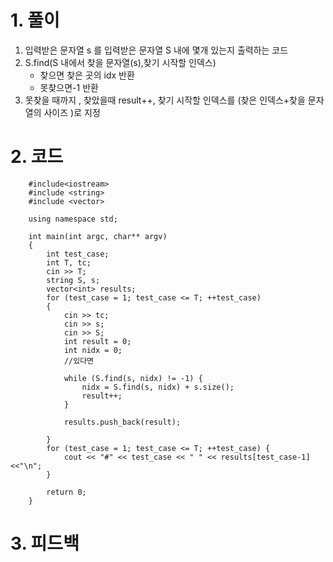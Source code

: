 # 1. 풀이

1. 입력받은 문자열 s 를 입력받은 문자열 S 내에 몇개 있는지 출력하는 코드
2. S.find(S 내에서 찾을 문자열(s),찾기 시작할 인덱스) 
    - 찾으면 찾은 곳의 idx 반환
    - 못찾으면-1 반환
3. 못찾을 때까지 , 찾았을때 result++, 찾기 시작할 인덱스를 (찾은 인덱스+찾을 문자열의 사이즈 )로 지정

# 2. 코드
```
    #include<iostream>
    #include <string>
    #include <vector>
    
    using namespace std;
    
    int main(int argc, char** argv)
    {
    	int test_case;
    	int T, tc;
    	cin >> T;
    	string S, s;
    	vector<int> results;
    	for (test_case = 1; test_case <= T; ++test_case)
    	{
    		cin >> tc;
    		cin >> s;
    		cin >> S;
    		int result = 0;
    		int nidx = 0;
    		//있다면
    
    		while (S.find(s, nidx) != -1) {
    			nidx = S.find(s, nidx) + s.size();
    			result++;
    		}
    		
    		results.push_back(result);
    
    	}
    	for (test_case = 1; test_case <= T; ++test_case) {
    		cout << "#" << test_case << " " << results[test_case-1]<<"\n";
    	}
    	
    	return 0;
    }
```

# 3. 피드백